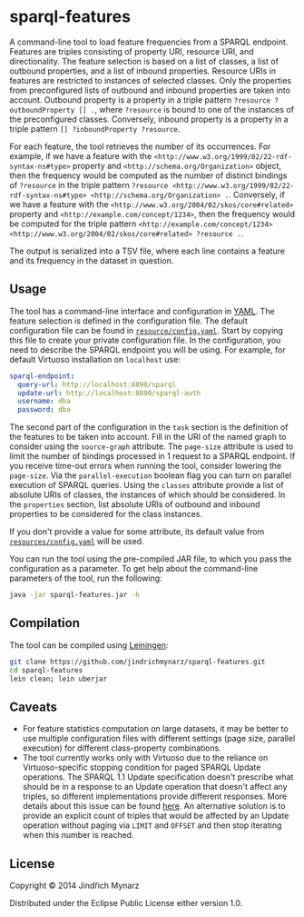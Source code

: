 # sparql-features

A command-line tool to load feature frequencies from a SPARQL endpoint. Features are triples consisting of property URI, resource URI, and directionality. The feature selection is based on a list of classes, a list of outbound properties, and a list of inbound properties. Resource URIs in features are restricted to instances of selected classes. Only the properties from preconfigured lists of outbound and inbound properties are taken into account. Outbound property is a property in a triple pattern `?resource ?outboundProperty [] .`, where `?resource` is bound to one of the instances of the preconfigured classes. Conversely, inbound property is a property in a triple pattern `[] ?inboundProperty ?resource`.

For each feature, the tool retrieves the number of its occurrences. For example, if we have a feature with the `<http://www.w3.org/1999/02/22-rdf-syntax-ns#type>` property and `<http://schema.org/Organization>` object, then the frequency would be computed as the number of distinct bindings of `?resource` in the triple pattern `?resource <http://www.w3.org/1999/02/22-rdf-syntax-ns#type> <http://schema.org/Organization> .`. Conversely, if we have a feature with the `<http://www.w3.org/2004/02/skos/core#related>` property and `<http://example.com/concept/1234>`, then the frequency would be computed for the triple pattern `<http://example.com/concept/1234> <http://www.w3.org/2004/02/skos/core#related> ?resource .`. 

The output is serialized into a TSV file, where each line contains a feature and its frequency in the dataset in question.

## Usage

The tool has a command-line interface and configuration in [YAML](http://www.yaml.org/). The feature selection is defined in the configuration file. The default configuration file can be found in [`resource/config.yaml`](https://github.com/jindrichmynarz/sparql-features/blob/master/resources/config.yaml). Start by copying this file to create your private configuration file. In the configuration, you need to describe the SPARQL endpoint you will be using. For example, for default Virtuoso installation on `localhost` use:

```yaml
sparql-endpoint:
  query-url: http://localhost:8890/sparql
  update-url: http://localhost:8890/sparql-auth
  username: dba
  password: dba
```

The second part of the configuration in the `task` section is the definition of the features to be taken into account. Fill in the URI of the named graph to consider using the `source-graph` attribute. The `page-size` attribute is used to limit the number of bindings processed in 1 request to a SPARQL endpoint. If you receive time-out errors when running the tool, consider lowering the `page-size`. Via the `parallel-execution` boolean flag you can turn on parallel execution of SPARQL queries. Using the `classes` attribute provide a list of absolute URIs of classes, the instances of which should be considered. In the `properties` section, list absolute URIs of outbound and inbound properties to be considered for the class instances.

If you don't provide a value for some attribute, its default value from [`resources/config.yaml`](https://github.com/jindrichmynarz/sparql-features/blob/master/resources/config.yaml) will be used.

You can run the tool using the pre-compiled JAR file, to which you pass the configuration as a parameter. To get help about the command-line parameters of the tool, run the following:

```bash
java -jar sparql-features.jar -h
```

## Compilation

The tool can be compiled using [Leiningen](http://leiningen.org/):

```bash
git clone https://github.com/jindrichmynarz/sparql-features.git
cd sparql-features
lein clean; lein uberjar
```

## Caveats

* For feature statistics computation on large datasets, it may be better to use multiple configuration files with different settings (page size, parallel execution) for different class-property combinations.
* The tool currently works only with Virtuoso due to the reliance on Virtuoso-specific stopping condition for paged SPARQL Update operations. The SPARQL 1.1 Update specification doesn't prescribe what should be in a response to an Update operation that doesn't affect any triples, so different implementations provide different responses. More details about this issue can be found [here](http://answers.semanticweb.com/questions/29420/stopping-condition-for-paged-sparql-update-operations/29422). An alternative solution is to provide an explicit count of triples that would be affected by an Update operation without paging via `LIMIT` and `OFFSET` and then stop iterating when this number is reached.

## License

Copyright © 2014 Jindřich Mynarz

Distributed under the Eclipse Public License either version 1.0. 

